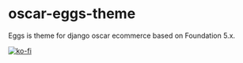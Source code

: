 oscar-eggs-theme
================

Eggs is theme for django oscar ecommerce based on Foundation 5.x.

[![ko-fi](https://ko-fi.com/img/githubbutton_sm.svg)](https://ko-fi.com/L3L37QTKJ)
